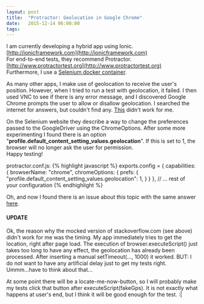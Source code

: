 ```yaml
---
layout: post
title:  "Protractor: Geolocation in Google Chrome"
date:   2015-12-14 06:00:00
tags:
---
```

I am currently developing a hybrid app using Ionic.
[http://ionicframework.com](http://ionicframework.com)  
For end-to-end tests, they recommend Protractor. [http://www.protractortest.org](http://www.protractortest.org)  
Furthermore, I use a [Selenium docker container](https://github.com/SeleniumHQ/docker-selenium).

As many other apps, I make use of geolocation to receive the user's position.
However, when I tried to run a test with geolocation, it failed. I then used VNC to see if there is any error message, and I discovered Google Chrome prompts the user to allow or disallow geolocation. I searched the internet for answers, but couldn't find any. [This](http://stackoverflow.com/questions/23431059/how-to-mock-call-to-navigator-geolocation-in-protractor-tests) didn't work for me.

On the Selenium website they describe a way to change the preferences passed to the GoogleDriver using the ChromeOptions. After some more experimenting I found there is an option "**profile.default_content_setting_values.geolocation**". If this is set to 1, the browser will no longer ask the user for permission.  
Happy testing!

protractor.conf.js:
{% highlight javascript %}
exports.config = {
  capabilities: {
    browserName: "chrome",
    chromeOptions: {
      prefs: {
        "profile.default_content_setting_values.geolocation": 1,
      }
    }
  },
  // ... rest of your configuration
{% endhighlight %}

Oh, and now I found there is an issue about this topic with the same answer [here](https://github.com/angular/protractor/issues/2626).

#### UPDATE
Ok, the reason why the mocked version of stackoverflow.com (see above) didn't work for me was the timing. My app immediately tries to get the location, right after page load. The execution of browser.executeScript() just takes too long to have any effect, the geolocation has already been processed. After inserting a manual setTimeout(..., 1000) it worked. BUT: I do not want to have any artificial delay just to get my tests right. Ummm...have to think about that...

At some point there will be a locate-me-now-button, so I will probably make my tests click that button after executeScript(fakeGps). It is not exactly what happens at user's end, but I think it will be good enough for the test. :|
